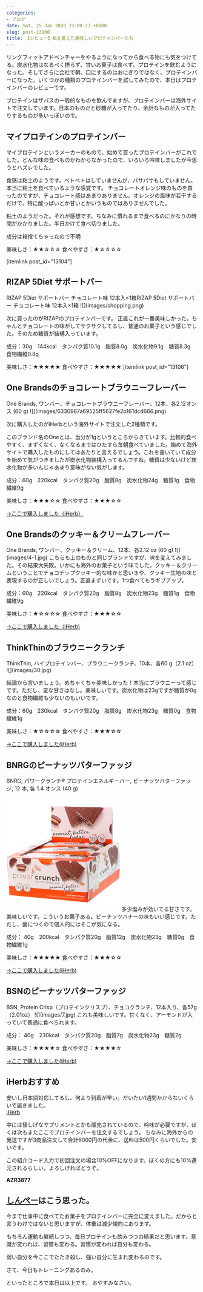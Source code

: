 ```yaml
---
categories:
- ブログ
date: Sat, 25 Jan 2020 23:00:27 +0000
slug: post-13100
title: 【レビュー】私を変えた美味しいプロテインバーたち
---
```


リングフィットアドベンチャーをやるようになってから食べる物にも気をつけてる。炭水化物はなるべく摂らず、甘いお菓子は食べず、プロテインを飲むようになった。そしてさらに会社で朝、口にするのはおにぎりではなく、プロテインバーになった。いくつかの種類のプロテインバーを試してみたので、本日はプロテインバーのレビューです。

<!--more-->

プロテインはザバスの一般的なものを飲んでますが、プロテインバーは海外サイトで注文しています。日本のものだと砂糖が入ってたり、余計なものが入ってたりするものが多いっぽいので。
<h2>マイプロテインのプロテインバー</h2>
マイプロテインというメーカーのもので、始めて買ったプロテインバーがこれでした。どんな味の食べものかわからなかったので、いろいろ吟味しましたが今思うとハズレでした。

食感は粘土のようです。ベトベトはしていませんが、パサパサもしていません。本当に粘土を食べているような感覚です。
チョコレートオレンジ味のものを買ったのですが、チョコレート感はあまりありません。オレンジの風味が若干するだけで、特に酸っぱいとか甘いとかいうものではありませんでした。

粘土のようだった。それが感想です。ちなみに慣れるまで食べるのにかなりの時間がかかりました。半日かけて食べ切りました。

成分は箱捨てちゃったので不明

美味しさ：★★☆☆☆
食べやすさ：★☆☆☆☆

[itemlink post_id="13104"]
<h2>RIZAP 5Diet サポートバー</h2>
RIZAP 5Diet サポートバー チョコレート味 12本入×1箱RIZAP 5Diet サポートバー チョコレート味 12本入×1箱
![](images/shopping.png)

次に買ったのがRIZAPのプロテインバーです。
正直これが一番美味しかった。ちゃんとチョコレートの味がしてサクサクしてるし、普通のお菓子という感じでした。そのため糖質が結構入っています。

成分：30g　144kcal　タンパク質10.1g　脂質8.0g　炭水化物9.1g　糖質8.3g　食物繊維0.8g

美味しさ：★★★★★
食べやすさ：★★★★★
[itemlink post_id="13106"]
<h2>One Brandsのチョコレートブラウニーフレーバー</h2>
One Brands, ワンバー、チョコレートブラウニーフレーバー、12本、各2.12オンス (60 g)
![](images/6330967a69525ff5627fe2b161dcd666.png)

次に購入したのがiHerbという海外サイトで注文した2種類です。

このブランド名のOneとは、当分が1gというところからきています。比較的食べやすく、まずくなく、なくなるまではひたすら毎朝食べていました。始めて海外サイトで購入したものにしてはあたりと言えるでしょう。これを書いていて成分を始めて気がつきましたが炭水化物結構入ってるんですね。糖質は少ないけど炭水化物が多いんじゃあまり意味がない気がします。

成分：60g　220kcal　タンパク質20g　脂質8g　炭水化物24g　糖質1g　食物繊維9g

美味しさ：★★★☆☆
食べやすさ：★★★☆☆

<a href="https://www.warawareotoko.com/2020/01/22/post-13095/">→ここで購入しました（iHerb）</a>
<h2>One Brandsのクッキー＆クリームフレーバー</h2>
One Brands, ワンバー、クッキー＆クリーム、12本、各2.12 oz (60 g)
![](images/4-1.jpg)
こちらも上のものと同じブランドですが、味を変えてみました。その結果大失敗。いかにも海外のお菓子という味でした。クッキー＆クリームということでチョコチップクッキー的な味かと思いきや、クッキー生地の味と表現するのが正しいでしょう。正直まずいです。1つ食べてもうギブアップ。

成分：60g　220kcal　タンパク質20g　脂質8g　炭水化物23g　糖質1g　食物繊維9g

美味しさ：★☆☆☆☆
食べやすさ：★★★☆☆

<a href="https://jp.iherb.com/pr/One-Brands-One-Bar-Cookies-Cream-12-Bars-2-12-oz-60-g-Each/64621">→ここで購入しました（iHerb)</a>
<h2>ThinkThinのブラウニークランチ</h2>
ThinkThin, ハイプロテインバー、ブラウニークランチ、10本、各60 g（2.1 oz）
![](images/30.jpg)

結論から言いましょう。めちゃくちゃ美味しかった！本当にブラウニーって感じです。ただし、変な甘さはなし。美味しいです。炭水化物は23gですが糖質が0gなのと食物繊維も少ないのもいいです。

成分：60g　230kcal　タンパク質20g　脂質8g　炭水化物23g　糖質0g　食物繊維1g

美味しさ：★☆☆☆☆
食べやすさ：★★★☆☆

<a href="https://jp.iherb.com/pr/ThinkThin-High-Protein-Bars-Brownie-Crunch-10-Bars-2-1-oz-60-g-Each/23398">→ここで購入しました(iHerb)</a>
<h2>BNRGのピーナッツバターファッジ</h2>
BNRG, パワークランチ® プロテインエネルギーバー, ピーナッツバターファッジ, 12 本, 各 1.4 オンス (40 g)

![](images/4.jpg)
多少塩みが効いてる甘さです。美味しいです。こういうお菓子ある。ピーナッツバナーの味もいい感じです。ただし、歯につくので個人的にはそこが気になる。

成分： 40g　200kcal　タンパク質20g　脂質12g　炭水化物23g　糖質0g　食物繊維1g

美味しさ：★★★★★
食べやすさ：★★★☆☆

<a href="https://jp.iherb.com/pr/BNRG-Power-Crunch-Protein-Energy-Bar-Peanut-Butter-Fudge-12-Bars-1-4-oz-40-g-Each/33110">→ここで購入しました(iHerb)</a>
<h2>BSNのピーナッツバターファッジ</h2>
BSN, Protein Crisp（プロテインクリスプ）、チョコクランチ、12本入り、各57g（2.01oz）
![](images/7.jpg)
これも美味しいです。甘くなく、アーモンドが入っていて普通に食べられます。

成分： 40g　230kcal　タンパク質20g　脂質7g　炭水化物23g　糖質2g

美味しさ：★★★★☆
食べやすさ：★★★★☆

<a href="https://jp.iherb.com/pr/BSN-Protein-Crisp-Chocolate-Crunch-Flavor-12-Bars-2-01-oz-57-g-Each/72347">→ここで購入しました(iHerb)</a>
<h2>iHerbおすすめ</h2>
安いし日本語対応してるし、何より到着が早い。だいたい1週間かからないくらいで届きました。
<div class="st-cardstyle"><a href="https://jp.iherb.com/">iHerb</a></div>

中には怪しげなサプリメントとかも販売されているので、吟味が必要ですが、ぼくは次もまたここでプロテインバーを注文するでしょう。
ちなみに海外からの発送ですが3商品注文して合計6000円の代金に、送料は500円くらいでした。安いです。

この紹介コード入力で初回注文の場合10%OFFになります。ぼくの方にも10%還元されるらしい。よろしければどうぞ。

<strong>AZR3877</strong>
<h2><a href="https://twitter.com/s_s_p_y">しんぺー</a>はこう思った。</h2>
今まで仕事中に食べてたお菓子をプロテインバーに完全に変えました。だからと言うわけではないと思いますが、体重は減少傾向にあります。

もちろん運動も継続しつつ、毎日プロテインも飲みつつの結果だと思います。意識が変われば、習慣も変わる。習慣が変われば自分も変わる。

弱い自分を今ここでたたき殺し、強い自分に生まれ変わるのです。

さて、今日もトレーニングあるのみ。

といったところで本日は以上です。
おやすみなさい。